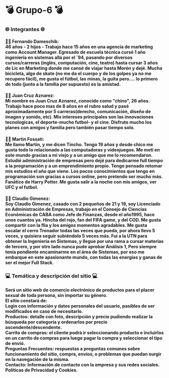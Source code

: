 # <h1>💣 Grupo-6 💣</h1>
<h3>🌐 Integrantes 🌐</h3>
<h4> 🙋‍♂️ Fernando Dameschik: </br>
46 años - 2 hijos - Trabajo hace 15 años en una agencia de marketing como Account Manager. Egresado de escuela técnica cursé 1 año ingenieria en sistemas allá por el ´94, pasando por diversos cursos/carreras (inglés, computación, cine, teatro) hasta cursar 3 años de Lic en Marketing donde me cansé de viajar hasta Morón y dejé. Mucha bicicleta, algo de skate (no me da el cuerpo y de los golpes ya no me recupero fácil), me gusta el fútbol, las minas, la guita pero.... lo primero de todo (junto a la familia por supuesto) es la amistad.</h4>
<h4> 🙋‍♂️ Juan Cruz Aznarez: </br>
Mi nombre es Juan Cruz Aznarez, conocido como "chino", 26 años. Trabajo hace poco mas de 8 años en el rubro salud y pasé aproximadamente por 5 carreras(derecho, comunicación, diseño de imagen y sonido, etc). Mis intereses principales son las innovaciones tecnologicas, el deporte-mucho futbol- y el cine. Disfruto mucho los planes con amigos y familia pero también pasar tiempo solo.</h4>
<h4> 🙋‍♂️ Martin Fossati: </br>
Me llamo Martin, y me dicen Tincho. Tengo 19 años y desde chico me gusta todo lo relacionado a las computadoras y videojuegos. Me metí en este mundo gracias a mi viejo y a un amigo que me lo recomendaron. Estudié administración de empresas pero dejé para dedicarme full tiempo a la programación y a un emprendimiento propio. Tengo pensado retomar mis estudios el año que viene.  Los pocos conocimientos que tengo en programación son gracias a cursos online, pero pretendo ser mucho más. Fanático de Harry Potter. Me gusta salir a la noche con mis amigos, ver UFC y el futbol.</h4>
<h4> 🙋‍♂️ Claudio Gimenez: </br>
Soy Claudio Gimenez, casado con 2 pequeños de 21 y 19, soy Licenciado en Administración de Empresas, trabajo en el Consejo de Ciencias Económicas de CABA como Jefe de Finanzas, desde el año1995, hace unos cuantos ya. Hincha del rojo, fan del FIFA game, y del COD. Me gusta compartir con la flia y los amigos momentos agradables. Me gusta escalar el cerro Tronador todas las veces que pueda, por ahora llevo 5 veces, y quisiera seguir subiéndolo 5 veces más.  Fui a la UTN para obtener la Ingeniería en Sistemas, y llegue por una rama a cursar materias de tercero, y por otro lado nunca pude aprobar Análisis 1, Pero siempre tenía pendiente encaminarme en el área de Sistemas, por eso me embarque en este apasionante mundo, con todas las energías y ganas de ser el mejor Full Stack.</h4>
<h3> 💻 Temática y descripción del sitio 💻 </h3>
<h4>Será un sitio web de comercio electrónico de productos para el placer sexual de toda persona, sin importar su género. </br>
El sitio constará de: </br>
Login con información y datos personales del usuario, pasibles de ser modificados en caso de necesitarlo. </br>
Productos: detalle con foto, descripción y precio pudiendo realizar la búsqueda por categoría y ordenarlos por precio ascendente/descendente. </br>
Carrito de compras: el cliente podrá ir seleccionando producto e incluirlos en un carrito de compras para luego pagar la compra y seleccionar el tipo de envió. </br>
Preguntas Frecuentes: respuestas a preguntas comunes sobre funcionamiento del sitio, compra, envíos, o problemas que puedan surgir en la navegación de la misma.</br>
Contacto: Información de contacto con la empresa y sus redes sociales. </br>
Políticas de Privacidad y Cookies.</h4>



